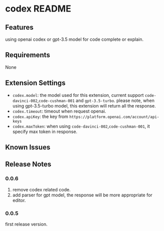 # codex README

## Features

using openai codex or gpt-3.5 model for code complete or explain.

## Requirements

None

## Extension Settings

- `codex.model`: the model used for this extension, current support `code-davinci-002`,`code-cushman-001` and `gpt-3.5-turbo`. please note, when using gpt-3.5-turbo model, this extension will return all the response.
- `codex.timeout`: timeout when request openai.
- `codex.apiKey`: the key from `https://platform.openai.com/account/api-keys`
- `codex.maxToken`: when using `code-davinci-002`,`code-cushman-001`, it specify max token in response.

## Known Issues

## Release Notes

### 0.0.6 

1. remove codex related code.
2. add parser for gpt model, the response will be more appropriate for editor.

### 0.0.5

first release version.

